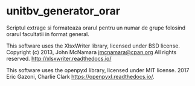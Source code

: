 # unitbv_generator_orar
Scriptul extrage si formateaza orarul pentru un numar de grupe folosind orarul facultatii in format general.

This software uses the XlsxWriter library, licensed under BSD license. Copyright (c) 2013, John McNamara <jmcnamara@cpan.org> All rights reserved. <http://xlsxwriter.readthedocs.io/>

This software uses the openpyxl library, licensed under MIT license. 2017 Eric Gazoni, Charlie Clark <https://openpyxl.readthedocs.io/>.
